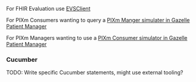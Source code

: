 
For FHIR Evaluation use [EVSClient](https://gazelle.ihe.net/content/evsfhirvalidation)

For PIXm Consumers wanting to query a [PIXm Manger simulater in Gazelle Patient Manager](https://gazelle.ihe.net/content/pmpixquery-patientidentityconsumer)

For PIXm Managers wanting to use a [PIXm Consumer simulator in Gazelle Patient Manager]( https://gazelle.ihe.net/content/pmpixquery-pixmanager)

### Cucumber
TODO: Write specific Cucumber statements, might use external tooling?
